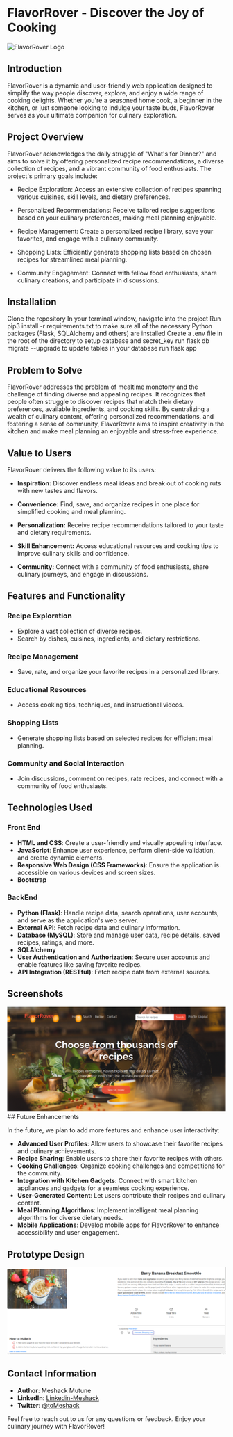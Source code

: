 # FlavorRover - Discover the Joy of Cooking

![FlavorRover Logo](path/to/your/logo.png)

## Introduction

FlavorRover is a dynamic and user-friendly web application designed to simplify the way people discover, explore, and enjoy a wide range of cooking delights. Whether you're a seasoned home cook, a beginner in the kitchen, or just someone looking to indulge your taste buds, FlavorRover serves as your ultimate companion for culinary exploration.

## Project Overview

FlavorRover acknowledges the daily struggle of "What's for Dinner?" and aims to solve it by offering personalized recipe recommendations, a diverse collection of recipes, and a vibrant community of food enthusiasts. The project's primary goals include:

- Recipe Exploration: Access an extensive collection of recipes spanning various cuisines, skill levels, and dietary preferences.

- Personalized Recommendations: Receive tailored recipe suggestions based on your culinary preferences, making meal planning enjoyable.

- Recipe Management: Create a personalized recipe library, save your favorites, and engage with a culinary community.

- Shopping Lists: Efficiently generate shopping lists based on chosen recipes for streamlined meal planning.

- Community Engagement: Connect with fellow food enthusiasts, share culinary creations, and participate in discussions.

## Installation
Clone the repository In your terminal window, navigate into the project Run pip3 install -r requirements.txt to make sure all of the necessary Python packages (Flask, SQLAlchemy and others) are installed Create a .env file in the root of the directory to setup database and secret_key run flask db migrate --upgrade to update tables in your database run flask app

## Problem to Solve

FlavorRover addresses the problem of mealtime monotony and the challenge of finding diverse and appealing recipes. It recognizes that people often struggle to discover recipes that match their dietary preferences, available ingredients, and cooking skills. By centralizing a wealth of culinary content, offering personalized recommendations, and fostering a sense of community, FlavorRover aims to inspire creativity in the kitchen and make meal planning an enjoyable and stress-free experience.

## Value to Users

FlavorRover delivers the following value to its users:

- **Inspiration:** Discover endless meal ideas and break out of cooking ruts with new tastes and flavors.

- **Convenience:** Find, save, and organize recipes in one place for simplified cooking and meal planning.

- **Personalization:** Receive recipe recommendations tailored to your taste and dietary requirements.

- **Skill Enhancement:** Access educational resources and cooking tips to improve culinary skills and confidence.

- **Community:** Connect with a community of food enthusiasts, share culinary journeys, and engage in discussions.

## Features and Functionality

### Recipe Exploration
- Explore a vast collection of diverse recipes.
- Search by dishes, cuisines, ingredients, and dietary restrictions.
  
### Recipe Management
- Save, rate, and organize your favorite recipes in a personalized library.

### Educational Resources
- Access cooking tips, techniques, and instructional videos.

### Shopping Lists
- Generate shopping lists based on selected recipes for efficient meal planning.

### Community and Social Interaction
- Join discussions, comment on recipes, rate recipes, and connect with a community of food enthusiasts.

## Technologies Used
### Front End
- **HTML and CSS**: Create a user-friendly and visually appealing interface.
- **JavaScript**: Enhance user experience, perform client-side validation, and create dynamic elements.
- **Responsive Web Design (CSS Frameworks)**: Ensure the application is accessible on various devices and screen sizes.
- **Bootstrap**



### BackEnd
- **Python (Flask)**: Handle recipe data, search operations, user accounts, and serve as the application's web server.
- **External API**: Fetch recipe data and culinary information.
- **Database (MySQL)**: Store and manage user data, recipe details, saved recipes, ratings, and more.
- **SQLAlchemy**
- **User Authentication and Authorization**: Secure user accounts and enable features like saving favorite recipes.
- **API Integration (RESTful)**: Fetch recipe data from external sources.

## Screenshots

<img src="./static/images/Screenshot from 2023-10-26 14-19-42.png">
## Future Enhancements

In the future, we plan to add more features and enhance user interactivity:

- **Advanced User Profiles**: Allow users to showcase their favorite recipes and culinary achievements.
- **Recipe Sharing**: Enable users to share their favorite recipes with others.
- **Cooking Challenges**: Organize cooking challenges and competitions for the community.
- **Integration with Kitchen Gadgets**: Connect with smart kitchen appliances and gadgets for a seamless cooking experience.
- **User-Generated Content**: Let users contribute their recipes and culinary content.
- **Meal Planning Algorithms**: Implement intelligent meal planning algorithms for diverse dietary needs.
- **Mobile Applications**: Develop mobile apps for FlavorRover to enhance accessibility and user engagement.

## Prototype Design

<img src="./static/images/Screenshot from 2023-10-26 14-58-52.png">

## Contact Information

- **Author**: Meshack Mutune
- **LinkedIn**: [Linkedin-Meshack](https://www.linkedin.com/in/meshack-mutune/)
- **Twitter**: [@toMeshack](https://twitter.com/toMeshack)

Feel free to reach out to us for any questions or feedback. Enjoy your culinary journey with FlavorRover!
